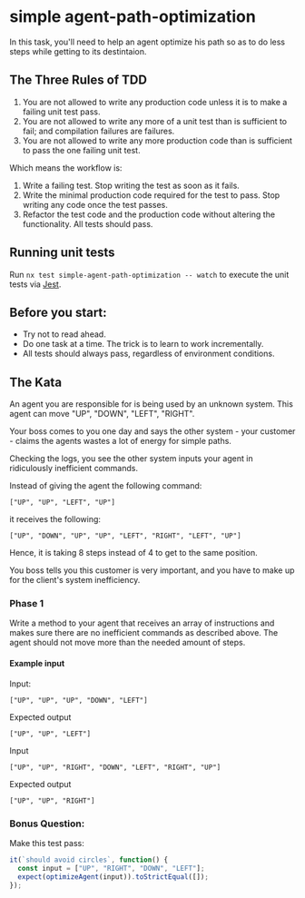 # simple agent-path-optimization

In this task, you'll need to help an agent optimize his path so as to do less steps while getting to its destintaion.

## The Three Rules of TDD

1. You are not allowed to write any production code unless it is to make a failing unit test pass.
2. You are not allowed to write any more of a unit test than is sufficient to fail; and compilation failures are failures.
3. You are not allowed to write any more production code than is sufficient to pass the one failing unit test.

Which means the workflow is:

1. Write a failing test. Stop writing the test as soon as it fails.
2. Write the minimal production code required for the test to pass. Stop writing any code once the test passes.
3. Refactor the test code and the production code without altering the functionality. All tests should pass.

## Running unit tests

Run `nx test simple-agent-path-optimization -- watch` to execute the unit tests via [Jest](https://jestjs.io).

## Before you start:
* Try not to read ahead. 
* Do one task at a time. The trick is to learn to work incrementally.
* All tests should always pass, regardless of environment conditions.

## The Kata

An agent you are responsible for is being used by an unknown system. This agent can move "UP", "DOWN", "LEFT", "RIGHT".

Your boss comes to you one day and says the other system - your customer - claims the agents wastes a lot of energy for simple paths.

Checking the logs, you see the other system inputs your agent in ridiculously inefficient commands.

Instead of giving the agent the following command: 
```
["UP", "UP", "LEFT", "UP"]
``` 
it receives the following: 
```
["UP", "DOWN", "UP", "UP", "LEFT", "RIGHT", "LEFT", "UP"]
```
Hence, it is taking 8 steps instead of 4 to get to the same position.

You boss tells you this customer is very important, and you have to make up for the client's system inefficiency.

### Phase 1
Write a method to your agent that receives an array of instructions and makes sure there are no inefficient commands as described above. The agent should not move more than the needed amount of steps.


#### Example input
Input:
```
["UP", "UP", "UP", "DOWN", "LEFT"]
```
Expected output
```
["UP", "UP", "LEFT"]
```
Input
```
["UP", "UP", "RIGHT", "DOWN", "LEFT", "RIGHT", "UP"]
```
Expected output
```
["UP", "UP", "RIGHT"]
```

### Bonus Question:
Make this test pass:

```javascript
it(`should avoid circles`, function() {
  const input = ["UP", "RIGHT", "DOWN", "LEFT"];
  expect(optimizeAgent(input)).toStrictEqual([]);
});
```
